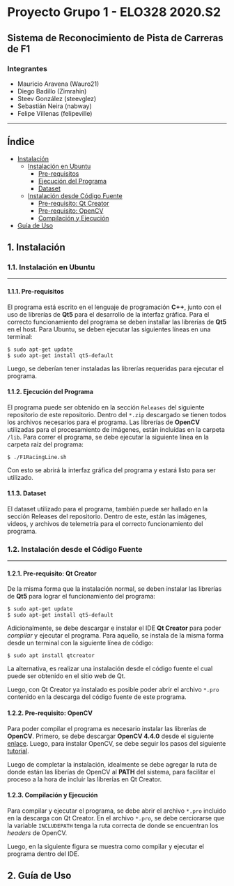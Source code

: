 # Proyecto Grupo 1 - ELO328 2020.S2
## Sistema de Reconocimiento de Pista de Carreras de F1

### Integrantes
- Mauricio Aravena (Wauro21)
- Diego Badillo (Zimrahin)
- Steev González (steevglez)
- Sebastián Neira (nabway)
- Felipe Villenas (felipeville)
---
## Índice
- [Instalación](#1-instalación)
  * [Instalación en Ubuntu](#11-instalación-en-ubuntu)
    + [Pre-requisitos](#111-pre-requisitos)
    + [Ejecución del Programa](#112-ejecución-del-programa)
    + [Dataset](#113-dataset)
  * [Instalación desde Código Fuente](#12-instalación-desde-el-código-fuente)
    + [Pre-requisito: Qt Creator](#121-pre-requisito-qt-creator)
    + [Pre-requisito: OpenCV](#122-pre-requisito-opencv)
    + [Compilación y Ejecución](#123-compilación-y-ejecución)
- [Guía de Uso](#2-guía-de-uso)
## 1. Instalación
### 1.1. Instalación en Ubuntu

---

#### 1.1.1. Pre-requisitos
El programa está escrito en el lenguaje de programación **C++**, junto con el uso de librerías de **Qt5** para el desarrollo de la interfaz gráfica. Para el correcto funcionamiento del programa se deben installar las librerías de **Qt5** en el host. Para Ubuntu, se deben ejecutar las siguientes líneas en una terminal:
```
$ sudo apt-get update
$ sudo apt-get install qt5-default
```
Luego, se deberían tener instaladas las librerías requeridas para ejecutar el programa.

#### 1.1.2. Ejecución del Programa
El programa puede ser obtenido en la sección `Releases` del siguiente repositorio de este repositorio. Dentro del `*.zip` descargado se tienen todos los archivos necesarios para el programa. Las librerías de **OpenCV** utilizadas para el procesamiento de imágenes, están incluídas en la carpeta `/lib`. Para correr el programa, se debe ejecutar la siguiente línea en la carpeta raíz del programa:
```
$ ./F1RacingLine.sh
```
Con esto se abrirá la interfaz gráfica del programa y estará listo para ser utilizado.

#### 1.1.3. Dataset
El dataset utilizado para el programa, también puede ser hallado en la sección Releases del repositorio. Dentro de este, están las imágenes, videos, y archivos de telemetría para el correcto funcionamiento del programa.

### 1.2. Instalación desde el Código Fuente

---

#### 1.2.1. Pre-requisito: Qt Creator
De la misma forma que la instalación normal, se deben instalar las librerías de **Qt5** para lograr el funcionamiento del programa:
```
$ sudo apt-get update
$ sudo apt-get install qt5-default
```
Adicionalmente, se debe descargar e instalar el IDE **Qt Creator** para poder *compilar* y ejecutar el programa. Para aquello, se instala de la misma forma desde un terminal con la siguiente línea de código:
```
$ sudo apt install qtcreator
```
La alternativa, es realizar una instalación desde el código fuente el cual puede ser obtenido en el sitio web de Qt.

Luego, con Qt Creator ya instalado es posible poder abrir el archivo `*.pro` contenido en la descarga del código fuente de este programa.

#### 1.2.2. Pre-requisito: OpenCV
Para poder compilar el programa es necesario instalar las librerías de **OpenCV**. Primero, se debe descargar **OpenCV 4.4.0** desde el siguiente [enlace](https://github.com/opencv/opencv/archive/4.4.0.zip). Luego, para instalar OpenCV, se debe seguir los pasos del siguiente [tutorial](https://medium.com/@sb.jaduniv/how-to-install-opencv-4-2-0-with-cuda-10-1-on-ubuntu-20-04-lts-focal-fossa-bdc034109df3).

Luego de completar la instalación, idealmente se debe agregar la ruta de donde están las liberías de OpenCV al **PATH** del sistema, para facilitar el proceso a la hora de incluir las librerías en Qt Creator.

#### 1.2.3. Compilación y Ejecución
Para compilar y ejecutar el programa, se debe abrir el archivo `*.pro` incluido en la descarga con Qt Creator. En el archivo `*.pro`, se debe cerciorarse que la variable `INCLUDEPATH` tenga la ruta correcta de donde se encuentran los *headers* de OpenCV. 

Luego, en la siguiente figura se muestra como compilar y ejecutar el programa dentro del IDE.

## 2. Guía de Uso
